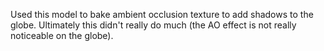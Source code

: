 Used this model to bake ambient occlusion texture to add shadows to the globe. Ultimately this didn't really do much (the AO effect is not really noticeable on the globe).